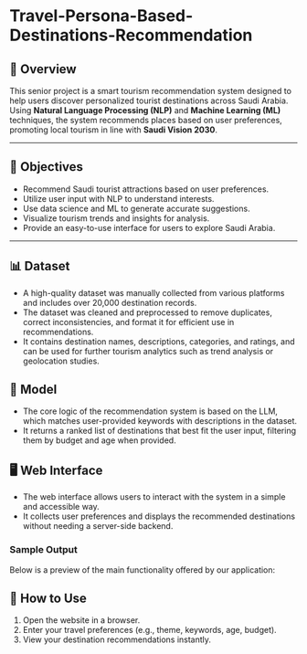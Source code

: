 # Travel-Persona-Based-Destinations-Recommendation

## 📘 Overview
This senior project is a smart tourism recommendation system designed to help users discover personalized tourist destinations across Saudi Arabia. Using **Natural Language Processing (NLP)** and **Machine Learning (ML)** techniques, the system recommends places based on user preferences, promoting local tourism in line with **Saudi Vision 2030**.

---

## 🎯 Objectives
- Recommend Saudi tourist attractions based on user preferences.
- Utilize user input with NLP to understand interests.
- Use data science and ML to generate accurate suggestions.
- Visualize tourism trends and insights for analysis.
- Provide an easy-to-use interface for users to explore Saudi Arabia.

---

## 📊 Dataset

- A high-quality dataset was manually collected from various platforms and includes over 20,000 destination records.
- The dataset was cleaned and preprocessed to remove duplicates, correct inconsistencies, and format it for efficient use in recommendations.
- It contains destination names, descriptions, categories, and ratings, and can be used for further tourism analytics such as trend analysis or geolocation studies.

## 🧠 Model

- The core logic of the recommendation system is based on the LLM, which matches user-provided keywords with descriptions in the dataset.
- It returns a ranked list of destinations that best fit the user input, filtering them by budget and age when provided.

## 🖥️ Web Interface

- The web interface allows users to interact with the system in a simple and accessible way.
- It collects user preferences and displays the recommended destinations without needing a server-side backend.

### Sample Output

Below is a preview of the main functionality offered by our application:

## 🚀 How to Use

1. Open the website in a browser.
2. Enter your travel preferences (e.g., theme, keywords, age, budget).
3. View your destination recommendations instantly.
